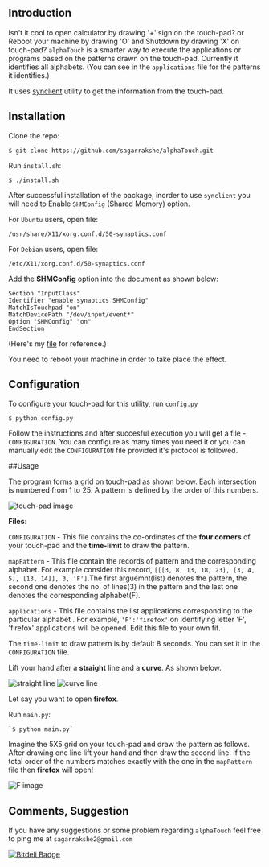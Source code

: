 
## Introduction

Isn't it cool to open calculator by drawing '+' sign on the touch-pad? or Reboot your machine by drawing 'O' and Shutdown by drawing 'X' on touch-pad? `alphaTouch` is a smarter way to execute the applications or programs based on the patterns drawn on the touch-pad. Currently it identifies all alphabets. (You can see in the `applications` file for the patterns it identifies.)


It uses [synclient](https://wiki.archlinux.org/index.php/Touchpad_Synaptics#Synclient) utility to get the information from the touch-pad.

## Installation

Clone the repo:
    
    $ git clone https://github.com/sagarrakshe/alphaTouch.git

Run `install.sh`:
    
    $ ./install.sh

After successful installation of the package, inorder to use `synclient` you will need to Enable `SHMConfig` (Shared Memory) option. 

For `Ubuntu` users, open file:
   
    /usr/share/X11/xorg.conf.d/50-synaptics.conf

For `Debian` users, open file:
   
    /etc/X11/xorg.conf.d/50-synaptics.conf

Add the **SHMConfig** option into the document as shown below:


    Section "InputClass"
    Identifier "enable synaptics SHMConfig"
    MatchIsTouchpad "on"
    MatchDevicePath "/dev/input/event*"
    Option "SHMConfig" "on"
    EndSection

(Here's my  [file](http://paste.ubuntu.com/5747634/) for reference.)

You need to reboot your machine in order to take place the effect. 

## Configuration

To configure your touch-pad for this utility, run `config.py`

    $ python config.py

Follow the instructions and after succesful execution you will get a file - `CONFIGURATION`.
You can configure as many times you need it or you can manually edit the `CONFIGURATION` file provided it's protocol is followed.

##Usage

The program forms a grid on touch-pad as shown below. 
Each intersection is numbered from 1 to 25. A pattern is defined by the order of this numbers.

![touch-pad image](https://raw.github.com/sagarrakshe/alphaTouch/master/_assets/touch-pad.png)

**Files**:

`CONFIGURATION` - 
    This file contains the co-ordinates of the **four corners** of your touch-pad and the **time-limit** to draw the pattern. 

`mapPattern` - 
    This file contain the records of pattern and the corresponding alphabet. For    example consider this record, `[[[3, 8, 13, 18, 23], [3, 4, 5], [13, 14]], 3, 'F']`.The first arguemnt(list) denotes the pattern, the second one denotes the no. of lines(3) in the pattern and the last one denotes the corresponding alphabet(F).

`applications` - 
    This file contains the list applications corresponding to the particular alphabet
    . For example, `'F':'firefox'` on identifying letter 'F', 'firefox' applications will be opened. Edit this file to your own fit. 

The `time-limit` to draw pattern is by default 8 seconds. You can set it in the `CONFIGURATION` file.

Lift your hand after a **straight** line and a **curve**. As shown below.

![straight line](https://raw.github.com/sagarrakshe/alphaTouch/master/_assets/straight.png)
![curve line](https://raw.github.com/sagarrakshe/alphaTouch/master/_assets/C.png)

Let say you want to open **firefox**. 

Run `main.py`:

    `$ python main.py`

Imagine the 5X5 grid on your touch-pad and draw the pattern as follows. After drawing one line lift your hand and then draw the second line. If the total order of the numbers matches exactly with the one in the `mapPattern` file then **firefox** will open!

![F image](https://raw.github.com/sagarrakshe/alphaTouch/master/_assets/F.png)

## Comments, Suggestion

If you have any suggestions or some problem regarding `alphaTouch` feel free to ping me at `sagarrakshe2@gmail.com`

[![Bitdeli Badge](https://d2weczhvl823v0.cloudfront.net/tripples/alphatouch/trend.png)](https://bitdeli.com/free "Bitdeli Badge")

